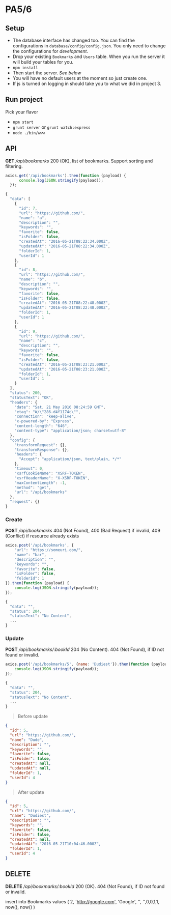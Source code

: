 PA5/6
=====

Setup
-----
- The database interface has changed too. You can find the configurations in `database/config/config.json`. 
You only need to change the configurations for _development_. 
- Drop your existing `Bookmarks` and `Users` table. When you run the server it will build your tables for you. 
- `npm install`
- Then start the server. *_See below_*
- You will have no default users at the moment so just create one. 
- If js is turned on logging in should take you to what we did in project 3.

Run project
-----------
Pick your flavor
- `npm start`
- `grunt server` or `grunt watch:express` 
- `node ./bin/www`

API
---
__GET__ */api/bookmarks* 200 (OK), list of bookmarks. Support sorting and filtering.
```js
axios.get('/api/bookmarks').then(function (payload) {
      console.log(JSON.stringify(payload));
  });

{
  "data": [
    {
      "id": 7,
      "url": "https://github.com/",
      "name": "a",
      "description": "",
      "keywords": "",
      "favorite": false,
      "isFolder": false,
      "createdAt": "2016-05-21T08:22:34.000Z",
      "updatedAt": "2016-05-21T08:22:34.000Z",
      "folderId": 1,
      "userId": 1
    },
    {
      "id": 8,
      "url": "https://github.com/",
      "name": "b",
      "description": "",
      "keywords": "",
      "favorite": false,
      "isFolder": false,
      "createdAt": "2016-05-21T08:22:48.000Z",
      "updatedAt": "2016-05-21T08:22:48.000Z",
      "folderId": 1,
      "userId": 1
    },
    {
      "id": 9,
      "url": "https://github.com/",
      "name": "c",
      "description": "",
      "keywords": "",
      "favorite": false,
      "isFolder": false,
      "createdAt": "2016-05-21T08:23:21.000Z",
      "updatedAt": "2016-05-21T08:23:21.000Z",
      "folderId": 1,
      "userId": 1
    }
  ],
  "status": 200,
  "statusText": "OK",
  "headers": {
    "date": "Sat, 21 May 2016 08:24:59 GMT",
    "etag": "W/\"286-d4f1174c\"",
    "connection": "keep-alive",
    "x-powered-by": "Express",
    "content-length": "646",
    "content-type": "application/json; charset=utf-8"
  },
  "config": {
    "transformRequest": {},
    "transformResponse": {},
    "headers": {
      "Accept": "application/json, text/plain, */*"
    },
    "timeout": 0,
    "xsrfCookieName": "XSRF-TOKEN",
    "xsrfHeaderName": "X-XSRF-TOKEN",
    "maxContentLength": -1,
    "method": "get",
    "url": "/api/bookmarks"
  },
  "request": {}
}
```  

### Create
__POST__ */api/bookmarks* 404 (Not Found), 400 (Bad Request) if invalid,  409 (Conflict) if resource already exists
```js
axios.post('/api/bookmarks', {
    "url": "https://someuri.com/",
    "name": "bar",
    "description": "",
    "keywords": "",
    "favorite": false,
    "isFolder": false,
    "folderId": 1
}).then(function (payload) {
    console.log(JSON.stringify(payload));
});

{
  "data": "",
  "status": 204,
  "statusText": "No Content",
  ...
}
```  

### Update
__POST__ */api/bookmarks/:bookId* 204 (No Content). 404 (Not Found), if ID not found or invalid.
```js
axios.post('/api/bookmarks/5', {name: 'Dudiest'}).then(function (payload) {
    console.log(JSON.stringify(payload));
});

{
  "data": "",
  "status": 204,
  "statusText": "No Content",
  ...
}
```  

> Before update
```json
{
  "id": 5,
  "url": "https://github.com/",
  "name": "Dude",
  "description": "",
  "keywords": "",
  "favorite": false,
  "isFolder": false,
  "createdAt": null,
  "updatedAt": null,
  "folderId": 1,
  "userId": 4
}
```  
 
> After update 
```json
{
  "id": 5,
  "url": "https://github.com/",
  "name": "Dudiest",
  "description": "",
  "keywords": "",
  "favorite": false,
  "isFolder": false,
  "createdAt": null,
  "updatedAt": "2016-05-21T10:04:46.000Z",
  "folderId": 1,
  "userId": 4
}
```  

## DELETE
__DELETE__ */api/bookmarks/:bookId* 200 (OK). 404 (Not Found), if ID not found or invalid.


insert into Bookmarks values ( 2, 'http://google.com', 'Google', '', '',0,0,1,1, now(), now() )